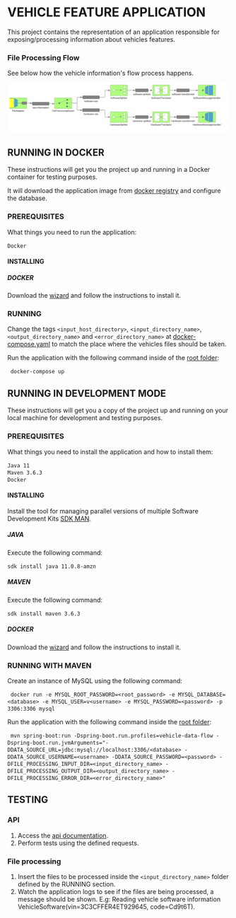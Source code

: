 # VEHICLE FEATURE APPLICATION

This project contains the representation of an application responsible for exposing/processing information about vehicles features.

### File Processing Flow

See below how the vehicle information's flow process happens. 

![file-processing-file](./file-processing-diagram.png)

## RUNNING IN DOCKER

These instructions will get you the project up and running in a Docker container for testing purposes.

It will download the application image from [docker registry](https://hub.docker.com/r/williamcustodio/vehicle-feature) and configure the database.

### PREREQUISITES

What things you need to run the application:

```
Docker
```

#### INSTALLING

##### DOCKER

Download the [wizard](https://docs.docker.com/get-docker/) and follow the instructions to install it.

### RUNNING

Change the tags `<input_host_directory>`, `<input_directory_name>`, `<output_directory_name>` and `<error_directory_name>` at [docker-compose.yaml](./docker-compose.yaml) to match the place where the vehicles files should be taken.

Run the application with the following command inside of the [root folder](.):

```
 docker-compose up
```

## RUNNING IN DEVELOPMENT MODE

These instructions will get you a copy of the project up and running on your local machine for development and testing purposes.

### PREREQUISITES

What things you need to install the application and how to install them:

```
Java 11
Maven 3.6.3
Docker
```
#### INSTALLING

Install the tool for managing parallel versions of multiple Software Development Kits [SDK MAN](https://sdkman.io/install).

##### JAVA

Execute the following command:

```
sdk install java 11.0.8-amzn
```

##### MAVEN

Execute the following command:

```
sdk install maven 3.6.3
```

##### DOCKER

Download the [wizard](https://docs.docker.com/get-docker/) and follow the instructions to install it.

### RUNNING WITH MAVEN

Create an instance of MySQL using the following command:

```
 docker run -e MYSQL_ROOT_PASSWORD=<root_password> -e MYSQL_DATABASE=<database> -e MYSQL_USER=v<username> -e MYSQL_PASSWORD=<password> -p 3306:3306 mysql
```

Run the application with the following command inside the [root folder](.):

```
 mvn spring-boot:run -Dspring-boot.run.profiles=vehicle-data-flow -Dspring-boot.run.jvmArguments="-DDATA_SOURCE_URL=jdbc:mysql://localhost:3306/<database> -DDATA_SOURCE_USERNAME=<username> -DDATA_SOURCE_PASSWORD=<password> -DFILE_PROCESSING_INPUT_DIR=<input_directory_name> -DFILE_PROCESSING_OUTPUT_DIR=<output_directory_name> -DFILE_PROCESSING_ERROR_DIR=<error_directory_name>"
```

## TESTING

### API

1. Access the [api documentation](http://localhost:8080/swagger-ui.html).
2. Perform tests using the defined requests.

### File processing

1. Insert the files to be processed inside the `<input_directory_name>` folder defined by the RUNNING section.
2. Watch the application logs to see if the files are being processed, a message should be shown. E.g: Reading vehicle software information VehicleSoftware(vin=3C3CFFER4ET929645, code=Cd9t6T).
